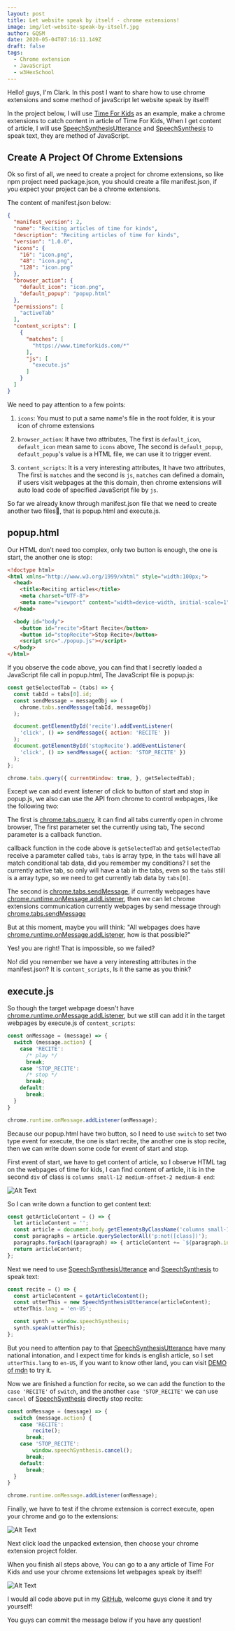 ```yaml
---
layout: post
title: Let website speak by itself - chrome extensions!
image: img/let-website-speak-by-itself.jpg
author: GQSM
date: 2020-05-04T07:16:11.149Z
draft: false
tags: 
  - Chrome extension
  - JavaScript
  - w3HexSchool
---
```


Hello! guys, I'm Clark. In this post I want to share how to use chrome extensions and some method of javaScript let website speak by itself!

In the project below, I will use [Time For Kids](https://www.timeforkids.com/) as an example, make a chrome extensions to catch content in article of Time For Kids, When I get content of article, I will use [SpeechSynthesisUtterance](https://developer.mozilla.org/en-US/docs/Web/API/SpeechSynthesisUtterance) and [SpeechSynthesis](https://developer.mozilla.org/zh-CN/docs/Web/API/SpeechSynthesis) to speak text, they are method of JavaScript.


## Create A Project Of Chrome Extensions
Ok so first of all, we need to create a project for chrome extensions, so like npm project need package.json, you should create a file manifest.json, if you expect your project can be a chrome extensions.

The content of manifest.json below:
```Json
{
  "manifest_version": 2,
  "name": "Reciting articles of time for kinds",
  "description": "Reciting articles of time for kinds",
  "version": "1.0.0",
  "icons": {
    "16": "icon.png",
    "48": "icon.png",
    "128": "icon.png"
  },
  "browser_action": {
    "default_icon": "icon.png",
    "default_popup": "popup.html"
  },
  "permissions": [
    "activeTab"
  ],
  "content_scripts": [
    {
      "matches": [
        "https://www.timeforkids.com/*"
      ],
      "js": [
        "execute.js"
      ]
    }
  ]
}
```
We need to pay attention to a few points:

1. `icons`: You must to put a same name's file in the root folder, it is your icon of chrome extensions

2. `browser_action`: It have two attributes, The first is `default_icon`, `default_icon` mean same to `icons` above, The second is `default_popup`, `default_popup`'s value is a HTML file, we can use it to trigger event.

3. `content_scripts`: It is a very interesting attributes, It have two attributes, The first is `matches` and the second is `js`, `matches` can defined a domain, if users visit webpages at the this domain, then chrome extensions will auto load code of specified JavaScript file by `js`.

So far we already know through manifest.json file that we need to create another two files, that is popup.html and execute.js.

## popup.html
Our HTML don't need too complex, only two button is enough, the one is start, the another one is stop:

```html
<!doctype html>
<html xmlns="http://www.w3.org/1999/xhtml" style="width:100px;">
  <head>
    <title>Reciting articles</title>
    <meta charset="UTF-8">
    <meta name="viewport" content="width=device-width, initial-scale=1">
  </head>

  <body id="body">
    <button id="recite">Start Recite</button>
    <button id="stopRecite">Stop Recite</button>
    <script src="./popup.js"></script>
  </body>
</html>
```
If you observe the code above, you can find that I secretly loaded a JavaScript file call in popup.html, The JavaScript file is popup.js:

```javascript
const getSelectedTab = (tabs) => {
  const tabId = tabs[0].id;
  const sendMessage = messageObj => (
    chrome.tabs.sendMessage(tabId, messageObj)
  );

  document.getElementById('recite').addEventListener(
    'click', () => sendMessage({ action: 'RECITE' })
  );
  document.getElementById('stopRecite').addEventListener(
    'click', () => sendMessage({ action: 'STOP_RECITE' })
  );
};

chrome.tabs.query({ currentWindow: true, }, getSelectedTab);
```

Except we can add event listener of click to button of start and stop in popup.js, we also can use the API from chrome to control webpages, like the following two:

The first is [chrome.tabs.query](https://developer.chrome.com/extensions/tabs#method-query), it can find all tabs currently open in chrome browser, The first parameter set the currently using tab, The second parameter is a callback function.

callback function in the code above is `getSelectedTab` and `getSelectedTab` receive a parameter called `tabs`, `tabs` is array type, in the `tabs` will have all match conditional tab data, did you remember my conditions? I set the currently active tab, so only will have a tab in the tabs, even so the `tabs` still is a array type, so we need to get currently tab data by `tabs[0]`.

The second is [chrome.tabs.sendMessage](https://developer.chrome.com/extensions/tabs#method-sendMessage), if currently webpages have [chrome.runtime.onMessage.addListener](https://developer.chrome.com/extensions/runtime#event-onMessage), then we can let chrome extensions communication currently webpages by send message through [chrome.tabs.sendMessage](https://developer.chrome.com/extensions/tabs#method-sendMessage)

But at this moment, maybe you will think: "All webpages does have [chrome.runtime.onMessage.addListener](https://developer.chrome.com/extensions/runtime#event-onMessage), how is that possible?"

Yes! you are right! That is impossible, so we failed?

No! did you remember we have a very interesting attributes in the manifest.json? It is `content_scripts`, Is it the same as you think?

## execute.js
So though the target webpage doesn't have [chrome.runtime.onMessage.addListener](https://developer.chrome.com/extensions/runtime#event-onMessage), but we still can add it in the target webpages by execute.js of `content_scripts`:

```javascript
const onMessage = (message) => {
  switch (message.action) {
    case 'RECITE':
      /* play */
      break;
    case 'STOP_RECITE':
      /* stop */
      break;
    default:
      break;
  }
}

chrome.runtime.onMessage.addListener(onMessage);
```

Because our popup.html have two button, so I need to use `switch` to set two type event for execute, the one is start recite, the another one is stop recite, then we can write down some code for event of start and stop.

First event of start, we have to get content of article, so I observe HTML tag on the webpages of time for kids, I can find content of article, it is in the second `div` of class is `columns small-12 medium-offset-2 medium-8 end`:

![Alt Text](https://dev-to-uploads.s3.amazonaws.com/i/j5r2ohc9zfsmdc91wqrr.png)

So I can write down a function to get content text:

```javascript
const getArticleContent = () => {
  let articleContent = '';
  const article = document.body.getElementsByClassName('columns small-12 medium-offset-2 medium-8 end')[1];
  const paragraphs = article.querySelectorAll('p:not([class])');
  paragraphs.forEach((paragraph) => { articleContent += `${paragraph.innerText} `; });
  return articleContent;
};
```

Next we need to use [SpeechSynthesisUtterance](https://developer.mozilla.org/en-US/docs/Web/API/SpeechSynthesisUtterance) and [SpeechSynthesis](https://developer.mozilla.org/zh-CN/docs/Web/API/SpeechSynthesis) to speak text:

```javascript
const recite = () => {
  const articleContent = getArticleContent();
  const utterThis = new SpeechSynthesisUtterance(articleContent);
  utterThis.lang = 'en-US';

  const synth = window.speechSynthesis;
  synth.speak(utterThis);
};
```

But you need to attention pay to that [SpeechSynthesisUtterance](https://developer.mozilla.org/en-US/docs/Web/API/SpeechSynthesisUtterance) have many national intonation, and I expect time for kinds is english article, so I set `utterThis.lang` to `en-US`, if you want to know other land, you can visit [DEMO of mdn](https://mdn.github.io/web-speech-api/speak-easy-synthesis/) to try it.

Now we are finished a function for recite, so we can add the function to the `case 'RECITE'` of `switch`, and the another `case 'STOP_RECITE'` we can use `cancel` of [SpeechSynthesis](https://developer.mozilla.org/zh-CN/docs/Web/API/SpeechSynthesis) directly stop recite:

```javascript
const onMessage = (message) => {
  switch (message.action) {
    case 'RECITE':
        recite();
      break;
    case 'STOP_RECITE':
        window.speechSynthesis.cancel();
      break;
    default:
      break;
  }
}

chrome.runtime.onMessage.addListener(onMessage);
```

Finally, we have to test if the chrome extension is correct execute, open your chrome and go to the extensions:

![Alt Text](https://dev-to-uploads.s3.amazonaws.com/i/3zvo7xjk53rnh6972fyn.png)

Next click load the unpacked extension, then choose your chrome extension project folder.

When you finish all steps above, You can go to a any article of Time For Kids and use your chrome extensions let webpages speak by itself!

![Alt Text](https://dev-to-uploads.s3.amazonaws.com/i/k20i65lp8bonxbb71s4j.png)

I would all code above put in my [GitHub](https://github.com/ms314006/reciting-articles-of-time-for-kinds), welcome guys clone it and try yourself!

You guys can commit the message below if you have any question!

